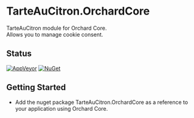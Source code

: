 # TarteAuCitron.OrchardCore

TarteAuCitron module for Orchard Core.  
Allows you to manage cookie consent.

## Status

[![AppVeyor](https://ci.appveyor.com/api/projects/status/qe7lut75b91xhvno?svg=true)](https://ci.appveyor.com/project/agriffard/tarteaucitron-orchardcore)
[![NuGet](https://img.shields.io/nuget/v/TarteAuCitron.OrchardCore.svg)](https://www.nuget.org/packages/TarteAuCitron.OrchardCore)

## Getting Started

- Add the nuget package TarteAuCitron.OrchardCore as a reference to your application using Orchard Core.
